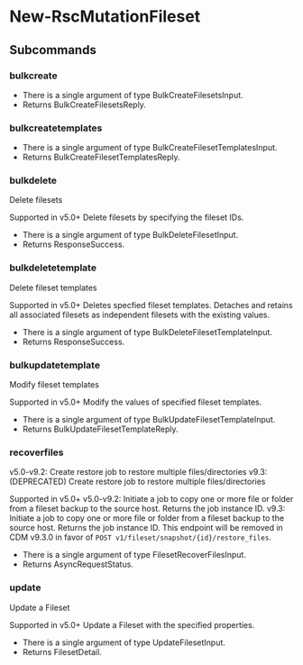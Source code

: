 # New-RscMutationFileset
## Subcommands
### bulkcreate
- There is a single argument of type BulkCreateFilesetsInput.
- Returns BulkCreateFilesetsReply.
### bulkcreatetemplates
- There is a single argument of type BulkCreateFilesetTemplatesInput.
- Returns BulkCreateFilesetTemplatesReply.
### bulkdelete
Delete filesets

Supported in v5.0+
Delete filesets by specifying the fileset IDs.

- There is a single argument of type BulkDeleteFilesetInput.
- Returns ResponseSuccess.
### bulkdeletetemplate
Delete fileset templates

Supported in v5.0+
Deletes specfied fileset templates. Detaches and retains all associated filesets as independent filesets with the existing values.

- There is a single argument of type BulkDeleteFilesetTemplateInput.
- Returns ResponseSuccess.
### bulkupdatetemplate
Modify fileset templates

Supported in v5.0+
Modify the values of specified fileset templates.

- There is a single argument of type BulkUpdateFilesetTemplateInput.
- Returns BulkUpdateFilesetTemplateReply.
### recoverfiles
v5.0-v9.2: Create restore job to restore multiple files/directories
v9.3: (DEPRECATED) Create restore job to restore multiple files/directories

Supported in v5.0+
v5.0-v9.2: Initiate a job to copy one or more file or folder from a fileset backup to the source host. Returns the job instance ID.
v9.3: Initiate a job to copy one or more file or folder from a fileset backup to the source host. Returns the job instance ID. This endpoint will be removed in CDM v9.3.0 in favor of `POST v1/fileset/snapshot/{id}/restore_files`.

- There is a single argument of type FilesetRecoverFilesInput.
- Returns AsyncRequestStatus.
### update
Update a Fileset

Supported in v5.0+
Update a Fileset with the specified properties.

- There is a single argument of type UpdateFilesetInput.
- Returns FilesetDetail.
